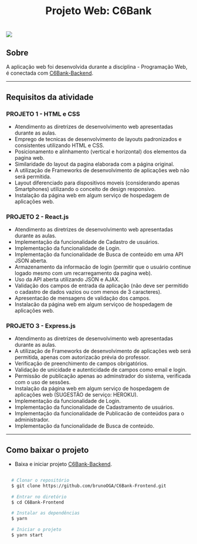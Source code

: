 <h1 align="center">Projeto Web: C6Bank</h1>
<h1>
   <img src="apresentacao-f.gif">
</h1>

## Sobre
A aplicação web foi desenvolvida durante a disciplina - Programação Web, é conectada com [C6Bank-Backend](https://github.com/brunoOGA/C6Bank-Backend).

---

## Requisitos da atividade

### PROJETO 1 - HTML e CSS

- Atendimento as diretrizes de desenvolvimento web apresentadas durante as aulas.
- Emprego de tecnicas de desenvolvimento de layouts padronizados e consistentes utilizando HTML e CSS.
- Posicionamento e alinhamento (vertical e horizontal) dos elementos da pagina web.
- Similaridade do layout da pagina elaborada com a página original.
- A utilização de Frameworks de desenvolvimento de aplicações web não será permitida.
- Layout diferenciado para dispositivos moveis (considerando apenas Smartphones) utilizando o conceito de design responsivo.
- Instalação da página web em algum serviço de hospedagem de aplicações web.

### PROJETO 2 - React.js

- Atendimento as diretrizes de desenvolvimento web apresentadas durante as aulas. 
- Implementação da funcionalidade de Cadastro de usuários.
- Implementação da funcionalidade de Login. 
- Implementação da funcionalidade de Busca de conteúdo em uma API JSON aberta. 
- Armazenamento da informacão de login (permitir que o usuário continue logado mesmo com um recarregamento da pagina web).
- Uso da API aberta utilizando JSON e AJAX.
- Validação dos campos de entrada da aplicação (não deve ser permitido o cadastro de dados vazios ou com menos de 3 caracteres).
- Apresentacão de mensagens de validação dos campos.
- Instalacão da página web em algum serviçoo de hospedagem de aplicações web.

### PROJETO 3 - Express.js

- Atendimento as diretrizes de desenvolvimento web apresentadas durante as aulas.
- A utilização de Frameworks de desenvolvimento de aplicações web será permitida, apenas com autorizacão prévia do professor.
- Verificação de preenchimento de campos obrigatórios.
- Validação de unicidade e autenticidade de campos como email e login.
- Permissão de publicação apenas ao adminstrador do sistema, verificada com o uso de sessões.
- Instalação da página web em algum serviço de hospedagem de aplicações web (SUGESTÃO de serviço: HEROKU).
- Implementação da funcionalidade de Login.
- Implementação da funcionalidade de Cadastramento de usuários.
- Implementação da funcionalidade de Publicacão de conteúdos para o administrador.
- Implementação da funcionalidade de Busca de conteúdo. 

---

## Como baixar o projeto 

- Baixa e iniciar projeto [C6Bank-Backend](https://github.com/brunoOGA/C6Bank-Backend).

```bash
  
  # Clonar o repositório
  $ git clone https://github.com/brunoOGA/C6Bank-Frontend.git
  
  # Entrar no diretório
  $ cd C6Bank-Frontend
  
  # Instalar as dependências
  $ yarn
  
  # Iniciar o projeto
  $ yarn start
  
```
